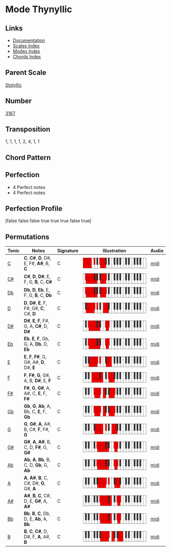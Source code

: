# Mode Thynyllic

## Links

- [Documentation](README.md)
- [Scales Index](Scales.md)
- [Modes Index](Modes.md)
- [Chords Index](Chords.md)

## Parent Scale

[Stolyllic](ScaleStolyllic.md)

## Number

[3167](https://ianring.com/musictheory/scales/3167)

## Transposition

1, 1, 1, 1, 2, 4, 1, 1

## Chord Pattern



## Perfection

- 4 Perfect notes
- 4 Perfect notes

## Perfection Profile

[false false false true true true false true]

## Permutations

| Tonic | Notes | Signature | Illustration | Audio |
|-------|-------|-----------|--------------|-------|
| [C](ModeCNaturalThynyllic.md) | **C**, **C#**, **D**, D#, E, F#, **A#**, B, **C** | C | ![CNaturalThynyllic](ModeCNaturalThynyllic.png) | [midi](https://github.com/edipermadi/music/blob/main/docs/ModeCNaturalThynyllic.mid?raw=true) |
| [C#](ModeCSharpThynyllic.md) | **C#**, **D**, **D#**, E, F, G, **B**, C, **C#** | C | ![CSharpThynyllic](ModeCSharpThynyllic.png) | [midi](https://github.com/edipermadi/music/blob/main/docs/ModeCSharpThynyllic.mid?raw=true) |
| [Db](ModeDFlatThynyllic.md) | **Db**, **D**, **Eb**, E, F, G, **B**, C, **Db** | C | ![DFlatThynyllic](ModeDFlatThynyllic.png) | [midi](https://github.com/edipermadi/music/blob/main/docs/ModeDFlatThynyllic.mid?raw=true) |
| [D](ModeDNaturalThynyllic.md) | **D**, **D#**, **E**, F, F#, G#, **C**, C#, **D** | C | ![DNaturalThynyllic](ModeDNaturalThynyllic.png) | [midi](https://github.com/edipermadi/music/blob/main/docs/ModeDNaturalThynyllic.mid?raw=true) |
| [D#](ModeDSharpThynyllic.md) | **D#**, **E**, **F**, F#, G, A, **C#**, D, **D#** | C | ![DSharpThynyllic](ModeDSharpThynyllic.png) | [midi](https://github.com/edipermadi/music/blob/main/docs/ModeDSharpThynyllic.mid?raw=true) |
| [Eb](ModeEFlatThynyllic.md) | **Eb**, **E**, **F**, Gb, G, A, **Db**, D, **Eb** | C | ![EFlatThynyllic](ModeEFlatThynyllic.png) | [midi](https://github.com/edipermadi/music/blob/main/docs/ModeEFlatThynyllic.mid?raw=true) |
| [E](ModeENaturalThynyllic.md) | **E**, **F**, **F#**, G, G#, A#, **D**, D#, **E** | C | ![ENaturalThynyllic](ModeENaturalThynyllic.png) | [midi](https://github.com/edipermadi/music/blob/main/docs/ModeENaturalThynyllic.mid?raw=true) |
| [F](ModeFNaturalThynyllic.md) | **F**, **F#**, **G**, G#, A, B, **D#**, E, **F** | C | ![FNaturalThynyllic](ModeFNaturalThynyllic.png) | [midi](https://github.com/edipermadi/music/blob/main/docs/ModeFNaturalThynyllic.mid?raw=true) |
| [F#](ModeFSharpThynyllic.md) | **F#**, **G**, **G#**, A, A#, C, **E**, F, **F#** | C | ![FSharpThynyllic](ModeFSharpThynyllic.png) | [midi](https://github.com/edipermadi/music/blob/main/docs/ModeFSharpThynyllic.mid?raw=true) |
| [Gb](ModeGFlatThynyllic.md) | **Gb**, **G**, **Ab**, A, Bb, C, **E**, F, **Gb** | C | ![GFlatThynyllic](ModeGFlatThynyllic.png) | [midi](https://github.com/edipermadi/music/blob/main/docs/ModeGFlatThynyllic.mid?raw=true) |
| [G](ModeGNaturalThynyllic.md) | **G**, **G#**, **A**, A#, B, C#, **F**, F#, **G** | C | ![GNaturalThynyllic](ModeGNaturalThynyllic.png) | [midi](https://github.com/edipermadi/music/blob/main/docs/ModeGNaturalThynyllic.mid?raw=true) |
| [G#](ModeGSharpThynyllic.md) | **G#**, **A**, **A#**, B, C, D, **F#**, G, **G#** | C | ![GSharpThynyllic](ModeGSharpThynyllic.png) | [midi](https://github.com/edipermadi/music/blob/main/docs/ModeGSharpThynyllic.mid?raw=true) |
| [Ab](ModeAFlatThynyllic.md) | **Ab**, **A**, **Bb**, B, C, D, **Gb**, G, **Ab** | C | ![AFlatThynyllic](ModeAFlatThynyllic.png) | [midi](https://github.com/edipermadi/music/blob/main/docs/ModeAFlatThynyllic.mid?raw=true) |
| [A](ModeANaturalThynyllic.md) | **A**, **A#**, **B**, C, C#, D#, **G**, G#, **A** | C | ![ANaturalThynyllic](ModeANaturalThynyllic.png) | [midi](https://github.com/edipermadi/music/blob/main/docs/ModeANaturalThynyllic.mid?raw=true) |
| [A#](ModeASharpThynyllic.md) | **A#**, **B**, **C**, C#, D, E, **G#**, A, **A#** | C | ![ASharpThynyllic](ModeASharpThynyllic.png) | [midi](https://github.com/edipermadi/music/blob/main/docs/ModeASharpThynyllic.mid?raw=true) |
| [Bb](ModeBFlatThynyllic.md) | **Bb**, **B**, **C**, Db, D, E, **Ab**, A, **Bb** | C | ![BFlatThynyllic](ModeBFlatThynyllic.png) | [midi](https://github.com/edipermadi/music/blob/main/docs/ModeBFlatThynyllic.mid?raw=true) |
| [B](ModeBNaturalThynyllic.md) | **B**, **C**, **C#**, D, D#, F, **A**, A#, **B** | C | ![BNaturalThynyllic](ModeBNaturalThynyllic.png) | [midi](https://github.com/edipermadi/music/blob/main/docs/ModeBNaturalThynyllic.mid?raw=true) |
